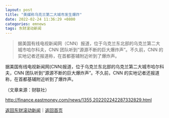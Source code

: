 ```yaml
---
layout: post
title: "美媒称乌克兰第二大城市发生爆炸"
date: 2022-02-24 11:36:29 +0800
categories: emnews
tags: 东财滚动新闻
---
```

> 据美国有线电视新闻网（CNN）报道，位于乌克兰东北部的乌克兰第二大城市哈尔科夫，CNN 团队听到“源源不断的巨大爆炸声”。不久前，CNN 的实地记者还报道称，在首都基辅附近听到了爆炸声。

<p>据美国有线电视新闻网(CNN)报道，位于乌克兰东北部的乌克兰第二大城市哈尔科夫，CNN 团队听到“源源不断的巨大爆炸声”。不久前，CNN 的实地记者还报道称，在首都基辅附近听到了爆炸声。</p><p class="em_media">（文章来源：财联社）</p>

<http://finance.eastmoney.com/news/1355,202202242287332829.html>

[返回东财滚动新闻](//finews.withounder.com/emnews/)｜[返回首页](//finews.withounder.com/)